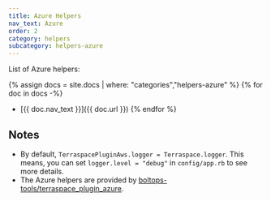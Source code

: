 ```yaml
---
title: Azure Helpers
nav_text: Azure
order: 2
category: helpers
subcategory: helpers-azure
---
```


List of Azure helpers:

{% assign docs = site.docs | where: "categories","helpers-azure" %}
{% for doc in docs -%}
  * [{{ doc.nav_text }}]({{ doc.url }})
{% endfor %}

## Notes

* By default, `TerraspacePluginAws.logger = Terraspace.logger`. This means, you can set `logger.level = "debug"` in `config/app.rb` to see more details.
* The Azure helpers are provided by [boltops-tools/terraspace_plugin_azure](https://github.com/boltops-tools/terraspace_plugin_azure).
